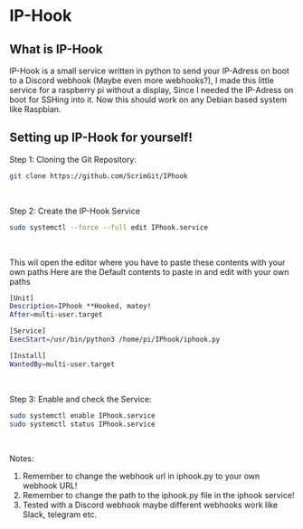 # IP-Hook

## What is IP-Hook
IP-Hook is a small service written in python to send your IP-Adress on boot to a Discord webhook
(Maybe even more webhooks?), I made this little service for a raspberry pi without a display, Since I needed the IP-Adress on boot for SSHing into it. Now this should work on any Debian based system like Raspbian.

## Setting up IP-Hook for yourself!

Step 1: Cloning the Git Repository:
  ````bash
git clone https://github.com/ScrimGit/IPhook
````
<br/>

Step 2: Create the IP-Hook Service
````bash
sudo systemctl --force --full edit IPhook.service
````
<br/>

This wil open the editor where you have to paste these contents with your own paths
Here are the Default contents to paste in and edit with your own paths
```bash
[Unit]
Description=IPhook **Hooked, matey!
After=multi-user.target

[Service]
ExecStart=/usr/bin/python3 /home/pi/IPhook/iphook.py

[Install]
WantedBy=multi-user.target
```
<br/>

Step 3: Enable and check the Service:
   ````bash
sudo systemctl enable IPhook.service
sudo systemctl status IPhook.service
````
<br/>

Notes: 
1. Remember to change the webhook url in iphook.py to your own webhook URL!
2. Remember to change the path to the iphook.py file in the iphook service!
3. Tested with a Discord webhook maybe different webhooks work like Slack, telegram etc.
